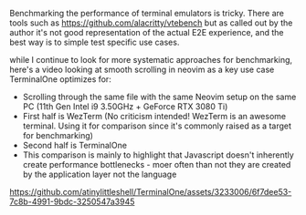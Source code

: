 Benchmarking the performance of terminal emulators is tricky. There are tools such as https://github.com/alacritty/vtebench but as called out by the author it's not good representation of the actual E2E experience, and the best way is to simple test specific use cases.

while I continue to look for more systematic approaches for benchmarking, here's a video looking at smooth scrolling in neovim as a key use case TerminalOne optimizes for: 

- Scrolling through the same file with the same Neovim setup on the same PC (11th Gen Intel i9 3.50GHz + GeForce RTX 3080 Ti)
- First half is WezTerm (No criticism intended! WezTerm is an awesome terminal. Using it for comparison since it's commonly raised as a target for benchmarking)
- Second half is TerminalOne
- This comparison is mainly to highlight that Javascript doesn't inherently create performance bottlenecks - moer often than not they are created by the application layer not the language

https://github.com/atinylittleshell/TerminalOne/assets/3233006/6f7dee53-7c8b-4991-9bdc-3250547a3945

